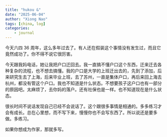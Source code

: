 ```yaml
---
title: "hukou &"
date: "2025-06-04"
author: "Xiong Nao"
tags: [china, log]
categories:
    - journal
---
```

今天六四 36 周年，这么多年过去了。有人还在假装这个事情没有发生过，而且它竟然成功了。你不得不说它很厉害。

今天跟我妈电话，她让我把户口迁回去。我一直搞不懂户口这个东西，迁来迁去各种复杂的流程，也不想去搞懂。我的户口是大学的上班迁出去的，先到了添加，后来研究生去了上海，后来毕业上班，去了苏州，一直是集体户口，再后来回上海去杭州，都没有管这个户口。我也不知道是什么状态。不想要孩子这户口也有一部分的原因吧。太麻烦了，去你妈的落户。还有社保也是一样。也不知道现在是什么状态。

很长时间不说话发现自己已经不会说话了。这个跟很多事情是相通的。多多练习才会有成长。总在心里想，而不写下来，慢慢你也不会写东西了。所以说还是要多做。多练习。

如果你想成为作家，那就多写。